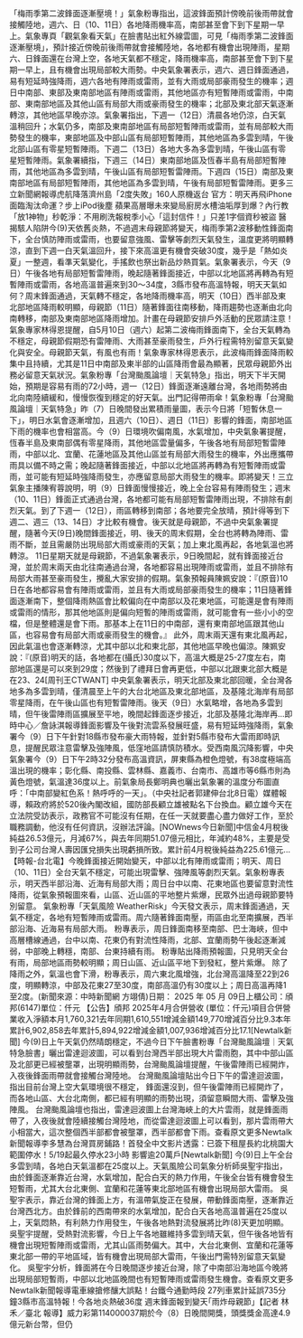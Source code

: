 「梅雨季第二波鋒面逐漸壓境！」氣象粉專指出，這波鋒面預計傍晚前後雨帶就會接觸陸地，週六、日（10、11日）各地降雨機率高，南部甚至會下到下星期一早上。氣象專頁「觀氣象看天氣」在臉書貼出紅外線雲圖，可見「梅雨季第二波鋒面逐漸壓境」，預計接近傍晚前後雨帶就會接觸陸地，各地都有機會出現陣雨，星期六、日鋒面還在台灣上空，各地天氣都不穩定，降雨機率高，南部甚至會下到下星期一早上，且有機會出現局部較大雨勢。中央氣象署表示，週六、週日鋒面通過，易有短延時強降雨，週六各地有陣雨或雷雨，並有大雨或局部豪雨發生的機率；週日中南部、東部及東南部地區有陣雨或雷雨，其他地區亦有短暫陣雨或雷雨，中南部、東南部地區及其他山區有局部大雨或豪雨發生的機率；北部及東北部天氣逐漸轉涼，其他地區早晚亦涼。氣象署指出，下週一（12日）清晨各地仍涼，白天氣溫稍回升；水氣仍多，南部及東南部地區有局部短暫陣雨或雷雨，並有局部較大雨勢發生的機率，東部地區及中部山區有局部短暫陣雨，其他地區為多雲到晴，午後北部山區有零星短暫陣雨。下週二（13日）各地大多為多雲到晴，午後山區有零星短暫陣雨。氣象署續指，下週三（14日）東南部地區及恆春半島有局部短暫陣雨，其他地區為多雲到晴，午後山區有局部短暫雷陣雨。下週四（15日）南部及東南部地區有局部短暫陣雨，其他地區為多雲到晴，午後有局部短暫雷陣雨。更多三立新聞網報導虎航降落濟州島「2度失敗」160人原機返台 官方：明天再飛iPhone面臨淘汰命運？步上iPod後塵 蘋果高層曝未來變局廚房水槽油垢厚到爆？內行教「放1神物」秒乾淨：不用刷洗報稅季小心「這封信件！」只差1字個資秒被盜 醫揭駭人陷阱今(9)天依舊炎熱，不過週末母親節將變天，梅雨季第2波移動性鋒面南下，全台慎防陣雨或雷雨，也要留意強風、雷擊等劇烈天氣發生，溫度更將明顯轉涼，直到下週一白天氣溫回升，接下來高溫更有機會突破30度，幾乎是「熱如炎夏」一整週，看準天氣變化，手搖飲也祭出新品炒熱買氣。氣象署表示，今天（9日）午後各地有局部短暫雷陣雨，晚起隨著鋒面接近，中部以北地區將再轉為有短暫陣雨或雷雨，各地高溫普遍來到30～34度，3縣市發布高溫特報，明天天氣如何？周末鋒面通過，天氣轉不穩定，各地降雨機率高，明天（10日）西半部及東北部地區降雨較明顯，母親節（11日）隨著鋒面往南移動，降雨趨勢也逐漸由北向南轉移，南部及東南部地區降雨增加。計畫在母親節安排戶外活動的民眾請注意！氣象專家林得恩提醒，自5月10日（週六）起第二波梅雨鋒面南下，全台天氣轉為不穩定，母親節假期恐有雷陣雨、大雨甚至豪雨發生，戶外行程需特別留意天氣變化與安全。母親節天氣，有風也有雨！氣象專家林得恩表示，此波梅雨鋒面降雨較集中且持續，尤其是11日中南部及東半部的山區降雨會最為顯著，民眾母親節外出務必留意天氣狀況。氣象粉專「台灣颱風論壇｜天氣特急」指出，明天下半天開始，預期是容易有雨的72小時，週一（12日）鋒面逐漸遠離台灣，各地雨勢將由北向南陸續緩和，慢慢恢復到穩定的好天氣。出門記得帶雨傘！氣象粉專「台灣颱風論壇｜天氣特急」昨（7）日晚間發出累積雨量圖，表示今日將「短暫休息一下」，明日水氣會逐漸增加，且週六（10日）、週日（11日）影響的鋒面，南部地區下雨的機率也會相當高。今（9）日環境吹偏南風，水氣增加，中央氣象署提醒，恆春半島及東南部偶有零星降雨，其他地區雲量偏多，午後各地有局部短暫雷陣雨，中部以北、宜蘭、花蓮地區及其他山區並有局部大雨發生的機率，外出應攜帶雨具以備不時之需；晚起隨著鋒面接近，中部以北地區將再轉為有短暫陣雨或雷雨，並可能有短延時強降雨發生，亦應留意局部大雨發生的機率。即將變天！三立氣象主播陳宥蓉說明，明（9）日鋒面慢慢接近，晚上全台容易有陣雨發生；週末（10、11日）鋒面正式通過台灣，各地都可能有局部短暫雷陣雨出現，不排除有劇烈天氣。到了下週一（12日），雨區轉移到南部；各地要完全放晴，預計得等到下週二、週三（13、14日）才比較有機會。後天就是母親節，不過中央氣象署提醒，隨著今天(9日)晚間鋒面接近，明、後天的周末假期，全台也將轉為陣雨、雷雨不斷，並且需嚴防出現局部大雨或豪雨的天氣；加上東北風再起，各地氣溫也將轉涼。 11日星期天就是母親節，不過氣象署表示，9日晚間起，就有鋒面接近台灣，並於周末兩天由北往南通過台灣，各地都容易出現陣雨或雷雨，並且不排除有局部大雨甚至豪雨發生，攪亂大家安排的假期。氣象預報員陳姵安說：『(原音)10日在各地都容易會有陣雨或雷雨，並且有大雨或局部豪雨發生的機率；11日隨著鋒面逐漸南下，整個降雨熱區會比較偏向在中南部以及花東地區，可能還是會有陣雨或雷雨的情形，那其他地區則是偏向短暫的陣雨或雷雨，就可能會有一些小小的空檔，但是整體還是會下雨。那基本上在11日的中南部，還有東南部地區跟其他山區，也容易會有局部大雨或豪雨發生的機會。』 此外，周末兩天還有東北風再起，因此氣溫也會逐漸轉涼，尤其中部以北和東北部，其他地區早晚也偏涼。陳姵安說：『(原音)明天的話，各地都在(攝氏)30度以下，高溫大概是25-27度左右，南部地區還是可以來到29度；然後到了禮拜日會再更低，中部以北跟東北部大概是在23、24[周刊王CTWANT] 中央氣象署表示，明天北部及東北部回暖，全台灣各地多為多雲到晴，僅清晨至上午的大台北地區及東北部地區，及基隆北海岸有局部零星降雨，在午後山區也有短暫雷陣雨。後天（9日）水氣略增，各地為多雲到晴，但午後雷陣雨區擴展至平地，晚間起鋒面逐步接近，北部及基隆北海岸再...即時中心／詹詠淇報導鋒面影響及午後對流雲系發展旺盛，易有短延時強降雨，氣象署今（9）日下午針對18縣市發布豪大雨特報，並針對5縣市發布大雷雨即時訊息，提醒民眾注意雷擊及強陣風，低窪地區請慎防積水。受西南風沉降影響，中央氣象署今（9）日下午2時32分發布高溫資訊，屏東縣為橙色燈號，有38度極端高溫出現的機率；彰化縣、南投縣、雲林縣、嘉義市、台南市、高雄市等6縣市則為黃色燈號，氣溫達36度以上。前氣象局長鄭明典也曬出氣象署的溫度分布圖直呼：「中南部變紅色系！熱呼呼的一天」。（中央社記者郭建伸台北8日電）媒體報導，賴政府將於520後內閣改組，國防部長顧立雄被點名下台換血。顧立雄今天在立法院受訪表示，政務官不可能沒有任期，在任一天就要盡心盡力做好工作，至於職務調動，他沒有任何資訊，沒辦法評論。[NOWnews今日新聞]中信金4月稅後純益26.53億元，月減67%，與去年同期51.07億元相比，年減約48%，主要是受到子公司台灣人壽因匯兌損失出現虧損所致。累計前4月稅後純益為225.61億元...【時報-台北電】今晚鋒面接近開始變天，中部以北有陣雨或雷雨；明天、周日（10、11日）全台天氣不穩定，可能出現雷擊、強陣風等劇烈天氣。氣象粉專表示，明天西半部沿海、近海有局部大雨；周日台中以南、花東地區也要留意對流性降雨，從氣象預報圖來看，山區、近山區的平地整片紫爆，民眾外出過母親節要特別留意。 氣象粉專「天氣風險 WeatherRisk」今天發文表示，周末鋒面通過，天氣不穩定，各地有短暫陣雨或雷雨。周六隨著鋒面南壓，雨區由北至南擴展，西半部沿海、近海易有局部大雨。 粉專表示，周日鋒面南移至南部、巴士海峽，但中高層槽線通過，台中以南、花東仍有對流性降雨，北部、宜蘭雨勢午後起逐漸減弱，中部晚上轉穩，南部、台東持續有雨。 粉專貼出降雨預報圖，只見明天全台有雨，局部地區雨勢較明顯；周日山區、近山區平地下到發紅，整片紫爆。 除了降雨之外，氣溫也會下滑，粉專表示，周六東北風增強，北台灣高溫降至22到26度，明顯轉涼，中部及花東27至30度，南部高溫仍有30度以上；周日高溫再降1至2度。(新聞來源：中時新聞網 方翊倩)日期： 2025 年 05 月 09日上櫃公司：頎邦(6147)單位：仟元 【公告】頎邦 2025年4月合併營收 (單位：仟元)項目合併營業收入淨額本月1,760,321去年同期1,610,551增減金額149,770增減百分比9.3本年累計6,902,858去年累計5,894,922增減金額1,007,936增減百分比17.1[Newtalk新聞] 今(9)日上午天氣仍然晴朗穩定，不過今日下午臉書粉專「台灣颱風論壇｜天氣特急臉書」曬出雷達迴波圖，可以看到台灣西半部出現大片雷雨胞，其中中部山區及北部更已經被壟罩，出現明顯雨勢，台灣颱風論壇提醒，午後雷陣雨已經開炸，入夜後鋒面雨帶就會接觸台灣陸地。 台灣颱風論壇貼出今日下午的雷達迴波圖，指出目前台灣上空大氣環境很不穩定， 鋒面還沒到，但午後雷陣雨已經開炸了，而各地山區、大台北南側，都已經有明顯的雨勢出現，須留意瞬間大雨、雷擊及強陣風。 台灣颱風論壇也指出，雷達迴波圖上台灣海峽上的大片雲雨，就是鋒面雨帶了，入夜後就會陸續接觸台灣陸地，而從雷達迴波圖上可以看到，那片雲雨帶大小相當大，這次整個西半部都會被壟罩，西半部都會下雨。查看原文更多Newtalk新聞報導李多慧為台灣買房鋪路！首發全中文影片透露：已簽下租屋長約北桃園大範圍停水！5/19起最久停水23小時 影響逾20萬戶[Newtalk新聞] 今(9)日上午全台多雲到晴，各地白天氣溫都在25度以上。天氣風險公司氣象分析師吳聖宇指出，由於鋒面逐漸靠近台灣，水氣增加，配合白天的熱力作用，午後全台皆有機會發生短暫雨，尤其大台北東側、宜蘭和花蓮等東北部地區有機會出現局部大雷雨。 吳聖宇表示，靠近台灣的鋒面上方，有溫帶氣旋正在發展，帶動鋒面南壓，逐漸靠近台灣西北方。由於鋒前的西南帶來的水氣增加，配合白天各地高溫普遍在25度以上，天氣悶熱，有利熱力作用發生，午後各地熱對流發展將比昨(8)天更加明顯。 吳聖宇提醒，受熱對流影響，今日上午各地雖維持多雲到晴天氣，但午後各地皆有機會出現短暫陣雨或雷雨，尤其山區雨勢偏大。其中，大台北東側、宜蘭和花蓮等東北部一帶的平地區域，皆有機會出現局部大雷雨，午後出門需特別留意天氣變化。 吳聖宇分析，鋒面將在今日晚間逐步接近台灣，除了中南部沿海地區今晚將出現局部短暫雨，中部以北地區晚間也有短暫陣雨或雷雨發生機會。查看原文更多Newtalk新聞報導電車線搶修釀大誤點！台鐵今通勤時段 27列車累計延誤735分鐘3縣市高溫特報！今各地炎熱破36度 週末鋒面報到變天｢雨炸母親節｣【記者 林禾／臺北 報導】威力彩第114000037期於今（8）日晚間開獎，頭獎獎金高達4.9億元新台幣，但仍